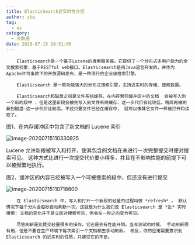 ```yaml
---
title: ElasticSearch近实时性介绍
author: ztq
tag:
  - es
category:
  - 大数据
date: 2020-07-15 10:51:00
---
```


		Elasticsearch是一个基于Lucene的搜索服务器。它提供了一个分布式多用户能力的全文搜索引擎，基于RESTful web接口。Elasticsearch是用Java语言开发的，并作为Apache许可条款下的开放源码发布，是一种流行的企业级搜索引擎。

		Elasticsearch 是一款功能强大的分布式搜索引擎，支持近实时的存储、搜索数据。

		Elasticsearch和磁盘之间是文件系统缓存，在内存索引缓冲区中的文档  会被写入到一个新的段中 ，但是这里新段会被先写入到文件系统缓存，这一步代价会比较低，稍后再被刷新到磁盘—这一步代价比较高。不过只要文件已经在缓存中， 就可以像其它文件一样被打开和读取了。



图1、在内存缓冲区中包含了新文档的 Lucene 索引

![image-20200715110330925](/assets/images/es1.png)

Lucene 允许新段被写入和打开，使其包含的文档在未进行一次完整提交时便对搜索可见。 这种方式比进行一次提交代价要小得多，并且在不影响性能的前提下可以被频繁地执行。



图2、缓冲区的内容已经被写入一个可被搜索的段中，但还没有进行提交

![image-20200715110718600](/assets/images/es2.png)

		在 Elasticsearch 中，写入和打开一个新段的轻量的过程叫做 *refresh* 。 默认情况下每个分片会每秒自动刷新一次。这就是为什么我们说 Elasticsearch 是 *近* 实时搜索: 文档的变化并不是立即对搜索可见，但会在一秒之内变为可见。

		尽管刷新是比提交轻量很多的操作，它还是会有性能开销。当写测试的时候， 手动刷新很有用，但是不要在生产环境下每次索引一个文档都去手动刷新。 相反，你的应用需要意识到 Elasticsearch 的近实时的性质，并接受它的不足。